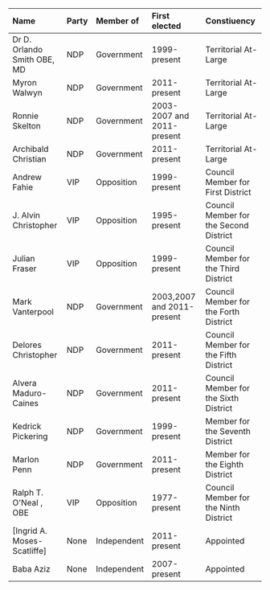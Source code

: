 | Name                        | Party   | Member of   | First elected              | Constiuency                            |
|:----------------------------|:--------|:------------|:---------------------------|:---------------------------------------|
| Dr D. Orlando Smith OBE, MD | NDP     | Government  | 1999-present               | Territorial At-Large                   |
| Myron Walwyn                | NDP     | Government  | 2011-present               | Territorial At-Large                   |
| Ronnie Skelton              | NDP     | Government  | 2003-2007 and 2011-present | Territorial At-Large                   |
| Archibald Christian         | NDP     | Government  | 2011-present               | Territorial At-Large                   |
| Andrew Fahie                | VIP     | Opposition  | 1999-present               | Council Member for First District      |
| J. Alvin Christopher        | VIP     | Opposition  | 1995-present               | Council Member for the Second District |
| Julian Fraser               | VIP     | Opposition  | 1999-present               | Council Member for the Third District  |
| Mark Vanterpool             | NDP     | Government  | 2003,2007 and 2011-present | Council Member for the Forth District  |
| Delores Christopher         | NDP     | Government  | 2011-present               | Council Member for the Fifth District  |
| Alvera Maduro-Caines        | NDP     | Government  | 2011-present               | Council Member for the Sixth District  |
| Kedrick Pickering           | NDP     | Government  | 1999-present               | Member for the Seventh District        |
| Marlon Penn                 | NDP     | Government  | 2011-present               | Member for the Eighth District         |
| Ralph T. O'Neal , OBE       | VIP     | Opposition  | 1977-present               | Council Member for the Ninth District  |
| [Ingrid A. Moses-Scatliffe] | None    | Independent | 2011-present               | Appointed                              |
| Baba Aziz                   | None    | Independent | 2007-present               | Appointed                              |